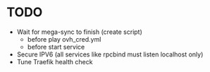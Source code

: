 # TODO

* Wait for mega-sync to finish (create script)
  * before play ovh_cred.yml
  * before start service
* Secure IPV6 (all services like rpcbind must listen localhost only)
* Tune Traefik health check

